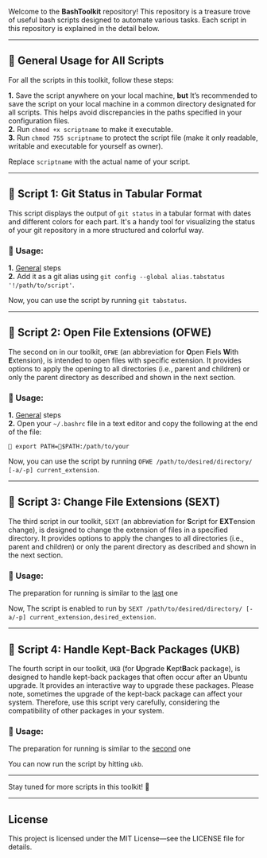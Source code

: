 
Welcome to the **BashToolkit** repository! This repository is a treasure trove of useful bash scripts designed to automate various tasks. Each script in this repository is explained in the detail below.

---
## 📝 General Usage for All Scripts

For all the scripts in this toolkit, follow these steps:

**1.** Save the script anywhere on your local machine, **but** It’s recommended to save the script on your local machine
in a common directory designated for all scripts. This helps avoid discrepancies in the paths specified in your 
configuration files.<br>
**2.** Run `chmod +x scriptname` to make it executable.<br>
**3.** Run `chmod 755 scriptname` to protect the script file (make it only readable, writable and executable for yourself as owner).

Replace `scriptname` with the actual name of your script.

---

## 📄 Script 1: Git Status in Tabular Format

This script displays the output of `git status` in a tabular format with dates and different colors for each part. It's
a handy tool for visualizing the status of your git repository in a more structured and colorful way.

### 🚀 Usage:

**1.** [General](#-general-usage-for-all-scripts) steps<br>
**2.** Add it as a git alias using `git config --global alias.tabstatus '!/path/to/script'`.

Now, you can use the script by running `git tabstatus`.

---

## 📄 Script 2: Open File Extensions (OFWE)

The second on in our toolkit, `OFWE` (an abbreviation for **O**pen  **F**iels **W**ith **E**xtension), is intended to 
open files with specific extension. It provides options to apply the opening to all directories 
(i.e., parent and children) or only the parent directory as described and shown in the next section. 

### 🚀 Usage:

**1.** [General](#-general-usage-for-all-scripts) steps<br>
**2.** Open your `~/.bashrc` file in a text editor and copy the following at the end of the file:<br>

`🔵 export PATH=🔴$PATH:/path/to/your`

Now, you can use the script by running `OFWE /path/to/desired/directory/ [-a/-p] current_extension`.

---

## 📄 Script 3: Change File Extensions (SEXT)

The third script in our toolkit, `SEXT` (an abbreviation for **S**cript for **EXT**ension change), is designed to 
change the extension of files in a specified directory. It provides options to apply the changes to all directories 
(i.e., parent and children) or only the parent directory as described and shown in the next section. 

### 🚀 Usage:


The preparation for running is similar to the [last](#-usage-1) one

Now, The script is enabled to run by `SEXT /path/to/desired/directory/ [-a/-p] current_extension,desired_extension`.

---

## 📄 Script 4: Handle Kept-Back Packages (UKB)

The fourth script in our toolkit, `UKB` (for **U**pgrade **K**ept**B**ack package), is designed to handle kept-back packages that often occur after an Ubuntu upgrade. It provides an interactive way to upgrade these packages. Please note, sometimes the upgrade of the kept-back package can affect your system. Therefore, use this script very carefully, considering the compatibility of other packages in your system.

### 🚀 Usage:

The preparation for running is similar to the [second](#-usage-1) one


You can now run the script by hitting `ukb`.



---

Stay tuned for more scripts in this toolkit! 🎉

---

## License

This project is licensed under the MIT License—see the LICENSE file for details.
